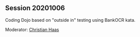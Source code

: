 ## Session 20201006

Coding Dojo based on "outside in" testing using BankOCR kata.

Moderator: [Christian Haas](https://twitter.com/dertseha)
